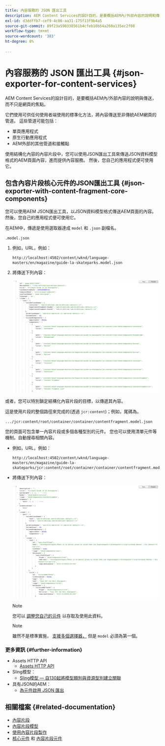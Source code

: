 ```yaml
---
title: 內容服務的 JSON 匯出工具
description: AEM Content Services的設計目的，是要概括AEM內/外部內容的說明和傳遞，而不只是關注網頁。 它們使用可供任何使用者端使用的標準化方法，將內容傳送至非傳統AEM網頁的管道。
exl-id: d3ddffb7-cef9-4c86-aa31-175f13f9b4a5
source-git-commit: 89f23a590338561b4cfeb10b54a260a135ec2f08
workflow-type: tm+mt
source-wordcount: '383'
ht-degree: 8%

---
```


# 內容服務的 JSON 匯出工具 {#json-exporter-for-content-services}

AEM Content Services的設計目的，是要概括AEM內/外部內容的說明與傳送，而不只是網頁的焦點。

它們使用可供任何使用者端使用的標準化方法，將內容傳送至非傳統AEM網頁的管道。 這些管道可能包括：

* 單頁應用程式
* 原生行動應用程式
* AEM外部的其他管道和接觸點

使用結構化內容的內容片段中，您可以使用JSON匯出工具來傳送JSON資料模型格式的AEM頁面內容，進而提供內容服務。 然後，您自己的應用程式便可使用它。

## 包含內容片段核心元件的JSON匯出工具 {#json-exporter-with-content-fragment-core-components}

您可以使用AEM JSON匯出工具，以JSON資料模型格式傳送AEM頁面的內容。 然後，您自己的應用程式便可使用它。

在AEM中，傳遞是使用選取器達成 `model` 和 `.json` 副檔名。

`.model.json`

1. 例如，URL，例如：

   ```shell
   http://localhost:4502/content/wknd/language-masters/en/magazine/guide-la-skateparks.model.json
   ```

1. 將傳送下列內容：

   ![WKND內容的JSON模型](assets/json-model-wknd.png)

或者，您可以特別鎖定結構化內容片段的目標，以傳遞其內容。

這是使用片段的整個路徑來完成的(透過 `jcr:content`)；例如，尾碼為。

`.../jcr:content/root/container/container/contentfragment.model.json`

您的頁面可包含單一內容片段或多個各種型別的元件。 您也可以使用清單元件等機制，自動搜尋相關內容。

* 例如，URL，例如：

  ```shell
  http://localhost:4502/content/wknd/language-masters/en/magazine/guide-la-skateparks/jcr:content/root/container/container/contentfragment.model.json
  ```

* 將傳送下列內容：

  ![WKND內容片段的JSON模型](assets/json-model-wknd-content-fragment.png)

  >[!NOTE]
  >
  >您可以 [調整您自己的元件](enabling-json-exporter.md) 以存取及使用此資料。

  >[!NOTE]
  >
  >雖然不是標準實施， [支援多個選擇器，](enabling-json-exporter.md#multiple-selectors) 但是 `model` 必須為第一個。

### 更多資訊 {#further-information}

* Assets HTTP API
   * [Assets HTTP API](/help/assets/developer-reference-material-apis.md)
* Sling模型：
   * [Sling模型 — 自130起將模型類別與資源型別建立關聯](https://sling.apache.org/documentation/bundles/models.html#associating-a-model-class-with-a-resource-type-since-130)
* 具有JSON的AEM：
   * [為元件啟用 JSON 匯出](enabling-json-exporter.md)

## 相關檔案 {#related-documentation}

* [內容片段](/help/sites-cloud/administering/content-fragments/overview.md)
* [內容片段模型](/help/sites-cloud/administering/content-fragments/content-fragment-models.md)
* [使用內容片段製作](/help/sites-cloud/authoring/fragments/content-fragments.md)
* [核心元件](https://experienceleague.adobe.com/docs/experience-manager-core-components/using/introduction.html) 和 [內容片段元件](https://experienceleague.adobe.com/docs/experience-manager-core-components/using/components/content-fragment-component.html)
